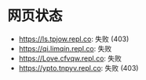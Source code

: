 # 网页状态
- https://ls.tpjow.repl.co: 失败 (403)
- https://qi.limqin.repl.co: 失败
- https://Love.cfvqw.repl.co: 失败
- https://ypto.tnpyv.repl.co: 失败 (403)
